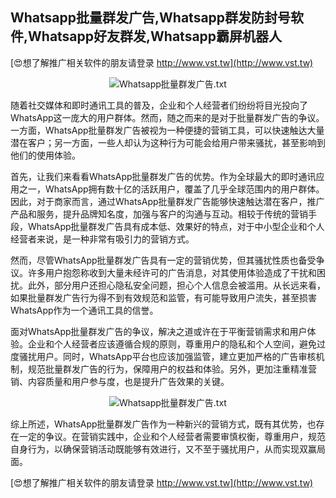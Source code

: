 ## **Whatsapp批量群发广告,Whatsapp群发防封号软件,Whatsapp好友群发,Whatsapp霸屏机器人**

[😍想了解推广相关软件的朋友请登录 http://www.vst.tw](http://www.vst.tw)

 <center><img src="https://vst.tw/MP4/tuiguang/png/0.png" alt="Whatsapp批量群发广告.txt"></center>

随着社交媒体和即时通讯工具的普及，企业和个人经营者们纷纷将目光投向了WhatsApp这一庞大的用户群体。然而，随之而来的是对于批量群发广告的争议。一方面，WhatsApp批量群发广告被视为一种便捷的营销工具，可以快速触达大量潜在客户；另一方面，一些人却认为这种行为可能会给用户带来骚扰，甚至影响到他们的使用体验。

首先，让我们来看看WhatsApp批量群发广告的优势。作为全球最大的即时通讯应用之一，WhatsApp拥有数十亿的活跃用户，覆盖了几乎全球范围内的用户群体。因此，对于商家而言，通过WhatsApp批量群发广告能够快速触达潜在客户，推广产品和服务，提升品牌知名度，加强与客户的沟通与互动。相较于传统的营销手段，WhatsApp批量群发广告具有成本低、效果好的特点，对于中小型企业和个人经营者来说，是一种非常有吸引力的营销方式。

然而，尽管WhatsApp批量群发广告具有一定的营销优势，但其骚扰性质也备受争议。许多用户抱怨称收到大量未经许可的广告消息，对其使用体验造成了干扰和困扰。此外，部分用户还担心隐私安全问题，担心个人信息会被滥用。从长远来看，如果批量群发广告行为得不到有效规范和监管，有可能导致用户流失，甚至损害WhatsApp作为一个通讯工具的信誉。

面对WhatsApp批量群发广告的争议，解决之道或许在于平衡营销需求和用户体验。企业和个人经营者应该遵循合规的原则，尊重用户的隐私和个人空间，避免过度骚扰用户。同时，WhatsApp平台也应该加强监管，建立更加严格的广告审核机制，规范批量群发广告的行为，保障用户的权益和体验。另外，更加注重精准营销、内容质量和用户参与度，也是提升广告效果的关键。

 <center><img src="https://vst.tw/MP4/tuiguang/png/0.png" alt="Whatsapp批量群发广告.txt"></center>

综上所述，WhatsApp批量群发广告作为一种新兴的营销方式，既有其优势，也存在一定的争议。在营销实践中，企业和个人经营者需要审慎权衡，尊重用户，规范自身行为，以确保营销活动既能够有效进行，又不至于骚扰用户，从而实现双赢局面。

[😍想了解推广相关软件的朋友请登录 http://www.vst.tw](http://www.vst.tw)



